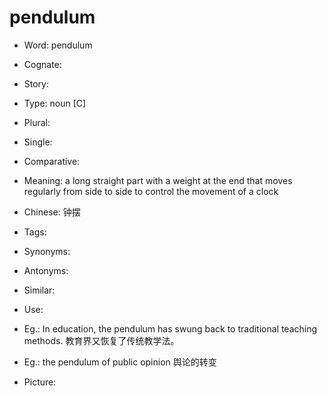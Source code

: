 # pendulum

- Word: pendulum
- Cognate: 
- Story: 

- Type: noun [C]
- Plural: 
- Single: 
- Comparative: 
- Meaning: a long straight part with a weight at the end that moves regularly from side to side to control the movement of a clock
- Chinese: 钟摆
- Tags: 
- Synonyms: 
- Antonyms: 
- Similar: 
- Use: 
- Eg.: In education, the pendulum has swung back to traditional teaching methods. 教育界又恢复了传统教学法。
- Eg.: the pendulum of public opinion 舆论的转变
- Picture: 


